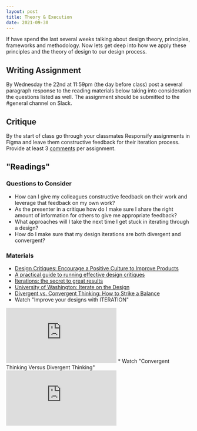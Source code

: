 ```yaml
---
layout: post
title: Theory & Execution
date: 2021-09-30
---
```


If have spend the last several weeks talking about design theory, principles, frameworks and methodology. Now lets get deep into how we apply these principles and the theory of design to our design process.

<!-- * Understanding the problem you want to solve
* Loads of Research
* Understand the constraints of the platform
* Sketching / Wireframing
* Increasing the fidelity of the sketches
* Loads of Iteration

* I want to see a lot of stuff


* Pixel by pixel redesign an existing application to learn Figma
* Putting the design together
* crit
* Iterate


* Research / Discovery
  * Research methods
    * [Luma's Looking / Understanding methods](https://www.luma-institute.com/about-luma/luma-system-explore-methods/)
  * Workflow Analysis
* Ideation
  * [Luma's Making methods](https://www.luma-institute.com/about-luma/luma-system-explore-methods/)
* Iteration
  * Divergent & convergent thinking
  * Design crits
* User Testing
* Building
  * [Design + Dev Collaboration (Future Class)]({% link _classes/week10.md %})
* Ship it! 🚢
* Iteration -->

## Writing Assignment
By Wednesday the 22nd at 11:59pm (the day before class) post a several paragraph response to the reading materials below taking into consideration the questions listed as well. The assignment should be submitted to the #general channel on Slack.

## Critique
By the start of class go through your classmates Responsify assignments in Figma and leave them constructive feedback for their iteration process. Provide at least 3 [comments](https://help.figma.com/hc/en-us/articles/360041068574-Add-comments-to-files) per assignment.


## "Readings"

### Questions to Consider
* How can I give my colleagues constructive feedback on their work and leverage that feedback on my own work?
* As the presenter in a critique how do I make sure I share the right amount of information for others to give me appropriate feedback?
* What approaches will I take the next time I get stuck in iterating through a design?
* How do I make sure that my design iterations are both divergent and convergent? 

### Materials
* [Design Critiques: Encourage a Positive Culture to Improve Products](https://www.nngroup.com/articles/design-critiques/)
* [A practical guide to running effective design critiques](https://suelynyu.medium.com/a-practical-guide-to-running-effective-design-critiques-c6e8166c9eb0)
* [Iterations: the secret to great results](https://bootcamp.uxdesign.cc/iterations-the-secret-to-great-results-ab84b19f1fd2)
* [University of Washington: Iterate on the Design](http://uxdesign.uw.edu/process/iterate.html)
* [Divergent vs. Convergent Thinking: How to Strike a Balance](https://professional.dce.harvard.edu/blog/divergent-vs-convergent-thinking-how-to-strike-a-balance/)
* Watch "Improve your designs with ITERATION" 
<iframe class="video-embed" src="https://www.youtube.com/embed/-ZxzAt4ciEI" title="YouTube video player" frameborder="0" allow="accelerometer; autoplay; clipboard-write; encrypted-media; gyroscope; picture-in-picture" allowfullscreen></iframe>
* Watch "Convergent Thinking Versus Divergent Thinking"
<iframe class="video-embed" src="https://www.youtube.com/embed/cmBf1fBRXms" title="YouTube video player" frameborder="0" allow="accelerometer; autoplay; clipboard-write; encrypted-media; gyroscope; picture-in-picture" allowfullscreen></iframe>